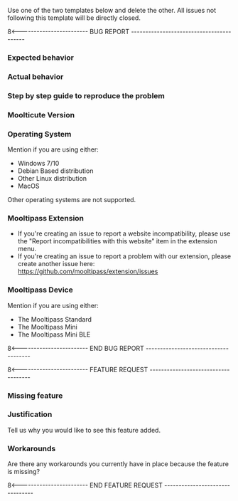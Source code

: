 Use one of the two templates below and delete the other. All issues not following this template will be directly closed.

8<------------------------ BUG REPORT -----------------------------------------
### Expected behavior

### Actual behavior

### Step by step guide to reproduce the problem

### Moolticute Version

### Operating System
Mention if you are using either:
- Windows 7/10
- Debian Based distribution
- Other Linux distribution
- MacOS  
  
Other operating systems are not supported.

### Mooltipass Extension
- If you're creating an issue to report a website incompatibility, please use the "Report incompatibilities with this website" item in the extension menu.
- If you're creating an issue to report a problem with our extension, please create another issue here: 
https://github.com/mooltipass/extension/issues

### Mooltipass Device
Mention if you are using either:
- The Mooltipass Standard
- The Mooltipass Mini
- The Mooltipass Mini BLE

8<------------------------ END BUG REPORT -------------------------------------


8<------------------------ FEATURE REQUEST ------------------------------------
### Missing feature

### Justification
Tell us why you would like to see this feature added.

### Workarounds
Are there any workarounds you currently have in place because the feature is missing?

8<------------------------ END FEATURE REQUEST --------------------------------
